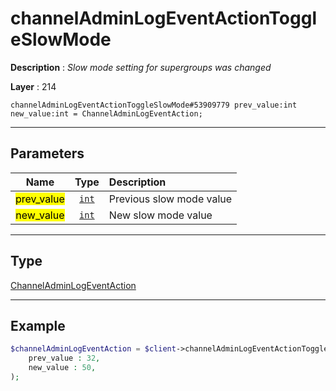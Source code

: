 # channelAdminLogEventActionToggleSlowMode

**Description** : *Slow mode setting for supergroups was changed*

**Layer** : 214

```tl
channelAdminLogEventActionToggleSlowMode#53909779 prev_value:int new_value:int = ChannelAdminLogEventAction;
```

---

## Parameters

| Name | Type | Description |
| :---: | :---: | :--- |
| <mark>prev_value</mark> | [`int`](type/int) | Previous slow mode value |
| <mark>new_value</mark> | [`int`](type/int) | New slow mode value |

---

## Type

[ChannelAdminLogEventAction](type/ChannelAdminLogEventAction)

---

## Example

```php
$channelAdminLogEventAction = $client->channelAdminLogEventActionToggleSlowMode(
	prev_value : 32,
	new_value : 50,
);
```